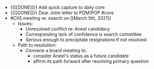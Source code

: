 - {{[[DONE]]}} Add quick capture to daily core
- {{[[DONE]]}} Dear John letter to PDM/POP #core
- #CIIS meeting re: search on [[March 5th, 2021]]
    - Issues: 
        - Unresolved conflict re: Aneel candidacy 
        - Corresponding lack of confidence is search committee
        - Serious enough to precipitate resignations if not resolved
    - Path to resolution:
        - Convene a board meeting to:
            - consider Aneel's status as a future candidate
            - affirm its path forward after resolving primary question 

